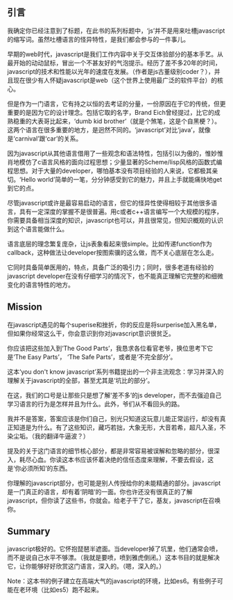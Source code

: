 **引言**
-

我确定你已经注意到了标题，在此书的系列标题中，‘js’并不是用来吐槽javascript的缩写词。虽然吐槽语言的怪异特性，是我们都会参与的一件事儿。

早期的web时代，javascript是我们工作内容中关于交互体验部分的基本手艺。从最开始的动动鼠标，冒出一个不甚友好的气泡提示。经历了差不多20年的时间，javascript的技术和性能以光年的速度在发展。（作者是js古董级别coder？），并且现在很少有人怀疑javascript是web（这个世界上使用最广泛的软件平台）的核心。

但是作为一门语言，它有持之以恒的去考证的分量，一份原因在于它的传统，但更重要的是因为它的设计理念。包括它取的名字，Brand Eich曾经提过，比它的成熟稳重的大表哥比起来，‘dumb kid brother’（就是个煞笔，这是个自黑梗？）。这两个语言在很多重要的地方，是迥然不同的。‘javascript’对比‘java’，就像是‘carnival’跟‘car’的关系。

因为javascript从其他语言借用了一些观念和语法特性，包括引以为傲的，惟妙惟肖地模仿了c语言风格的面向过程思想；少量显著的Scheme/lisp风格的函数式编程思想。对于大量的developer，哪怕基本没有项目经验的人来说，它都极其亲切。‘Hello world’简单的一笔，分分钟感受到它的魅力，并且上手就能痛快地get到它的点。

尽管javascript或许是最容易启动的语言，但它的怪异性使得相较于其他很多语言，具有一定深度的掌握不是很普遍。用c或者c++语言编写一个大规模的程序，你需要具备相当深度的知识，javascript也可以，并且很常见，但知识概观的认识到这个语言能做什么。

语言底层的理念繁复庞杂，让js表象看起来很simple。比如传递function作为callback，这种做法让developer按图索骥的这么做，而不关心底层在怎么走。

它同时具备简单医用的，特点，具备广泛的吸引力；同时，很多老道有经验的javascript developer在没有仔细学习的情况下，也不能真正理解它完整的和细微变化的语言特性的地方。

**Mission**
-

在javascript遇见的每个superise和挫折，你的反应是将surperise加入黑名单，但如果你经常这么干，你会意识到你对javascript意识很贫乏。

你应该把这些加入到‘The Good Parts’，我恳求各位看官老爷，换位思考下它是‘The Easy Parts’， ‘The Safe Parts’，或者是‘不完全部分’。

这本‘you don't know javascript’系列书籍提出的一个非主流观念：学习并深入的理解关于javascript的全部，甚至尤其是‘坑比的部分’。

在这，我们的口号是让那些只是想了解‘差不多’的js developer，而不去强迫自己学习语言的行为是怎样并且为什么。此外，爷们从不看回头的路。

我并不是答案，答案应该是你们自己，别光只知道这玩意儿能正常运行，却没有真正知道是为什么。有了这些知识，藏巧若拙，大象无形，大音若希，超凡入圣，不染尘垢。（我的翻译牛逼波？）

提及的关于这门语言的细节核心部分，都是非常容易被误解和忽略的部分，很深入，耗尽心血。你读这本书应该怀着决绝的信任态度来理解，不要去假设，这是‘你必须所知’的东西。

你理解的javascript部分，也可能是别人传授给你的未能精通的部分。javascript是一门真正的语言，却有着‘阴暗’的一面。你也许还没有很真正的了解javascript，但你读了这些书，你就会。给老子干了它，基友，javascript在召唤你。

**Summary**
-

javascript极好的。它怀抱琵琶半遮面。当developer掉了坑里，他们通常会喷，而不是说自己水平不够漂。（我就是要喷，喷到雅虎倒闭。）这本书目的就是解决它，让你能够好好欣赏这门语言，深入的。（嗯，深入的。）

Note：这本书的例子建立在高端大气的javascript的环境，比如es6。有些例子可能在老环境（比如es5）跑不起来。
